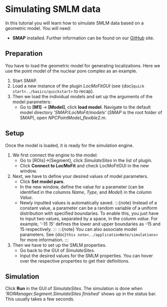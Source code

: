 # Simulating SMLM data

In this tutorial you will learn how to simulate SMLM data based on a geometric model. You will need:
* **SMAP** installed. Further information can be found on our [GitHub](https://github.com/jries/SMAP/) site.

## Preparation
You have to load the geometric model for generating localizations. Here we use the point model of the nuclear pore complex as an example.
1. Start SMAP.
2. Load a new instance of the plugin *LocMoFitGUI* (see {doc}`quick start<../basics/quickstart>` to recap).
3. Then we load the individual models and set up the arguments of the model parameters:
	* Go to **[M1]** -> **[Model]**, click **load model**. Navigate to the default model directory *'SMAP/LocMoFit/models'* (*SMAP* is the root folder of SMAP), open _NPCPointModel_flexible2.m_.
	
## Setup
Once the model is loaded, it is ready for the simulation engine.
1. We first connect the engine to the model:
	* Go to [ROIs]->[Segment], click *SimulateSites* in the list of plugin.
	* Click **Connect to LocMoFit** and check LocMoFitGUI in the new window.
2. Next, we have to define your desired values of model parameters.
	* Click **Set model pars**.
	* In the new window, define the value for a parameter (can be identified in the columns *Name*, *Type*, and *Model*) in the column *Value*.
	* Newly inputted values is automatically saved.
	:::{note}
	Instead of a constant value, a parameter can be a random variable of a uniform distribution with specified boundaries. To enable this, you just have to input two values, separated by a space, in the column *value*. For example, *'-15 15'* defines the lower and upper boundaries as -15 and 15 respectively.
	:::
	:::{note}
	You can also associate model parameters. See {doc}`this note<../applicationNote/simulations>` for more information.
	:::
3. Then we have to set up the SMLM properties.
	* Go back to the GUI of *SimulateSites*.
	* Input the desired values for the SMLM properties. You can hover over the respective properties to get their definitions.
## Simulation
Click **Run** in the GUI of *SimulateSites*. The simulation is done when *'ROIManager.Segment.SimulateSites finished'* shows up in the status bar. This usually takes a few seconds.
